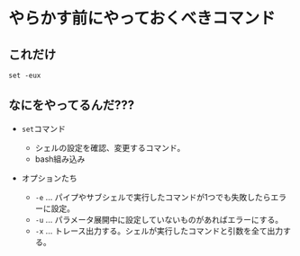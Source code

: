 # やらかす前にやっておくべきコマンド

## これだけ

```
set -eux
```

## なにをやってるんだ???

* `set`コマンド
  * シェルの設定を確認、変更するコマンド。
  * bash組み込み

* オプションたち
  * `-e` ... パイプやサブシェルで実行したコマンドが1つでも失敗したらエラーに設定。
  * `-u` ... パラメータ展開中に設定していないものがあればエラーにする。
  * `-x` ... トレース出力する。シェルが実行したコマンドと引数を全て出力する。

